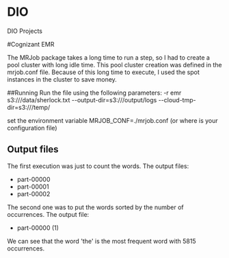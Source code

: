 # DIO
DIO Projects

#Cognizant EMR

The MRJob package takes a long time to run a step, so I had to create a pool cluster with long idle time.
This pool cluster creation was defined in the mrjob.conf file.
Because of this long time to execute, I used the spot instances in the cluster to save money.

##Running
Run the file using the following parameters:
-r emr s3://<Your bucket>/data/sherlock.txt --output-dir=s3://<Your bucket>/output/logs
--cloud-tmp-dir=s3://<Your bucket>/temp/

set the environment variable MRJOB_CONF=./mrjob.conf (or where is your configuration file)

## Output files

The first execution was just to count the words. The output files: 
- part-00000
- part-00001
- part-00002

The second one was to put the words sorted by the number of occurrences. The output file:
- part-00000 (1)

We can see that the word 'the' is the most frequent word with 5815 occurrences.
